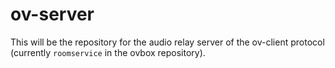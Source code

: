 # ov-server

This will be the repository for the audio relay server of the
ov-client protocol (currently `roomservice` in the ovbox repository).

